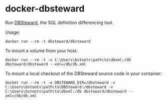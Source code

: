 # docker-dbsteward

Run [DBSteward](https://github.com/dbsteward/dbsteward), the SQL definition differencing tool.

Usage:
```
docker run --rm -t dbsteward/dbsteward
```

To mount a volume from your host:
```
docker run --rm -t -v C:\Users\bstoots\path\to\dbxml:/db dbsteward/dbsteward --xml=/db/db.xml
```

To mount a local checkout of the DBSteward source code in your container:
```
docker run --rm -t -e DBSTEWARD_DIR=/dbsteward -v C:\Users\bstoots\path\to\DBSteward:/dbsteward -v C:\Users\bstoots\path\to\dbxml:/db dbsteward/dbsteward --xml=/db/db.xml
```
